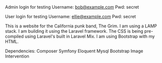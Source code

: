 Admin login for testing
  Username: bob@example.com
  Pwd: secret

User login for testing
  Username: ellie@example.com
  Pwd: secret

This is a website for the California punk band, The Grim.
I am using a LAMP stack.
I am building it using the Laravel framework. The CSS is being pre-compiled using Laravel's
built in Laravel Mix. I am using Bootstrap with my HTML.

Dependencies:
Composer
Symfony
Eloquent
Mysql
Bootstrap
Image Intervention
